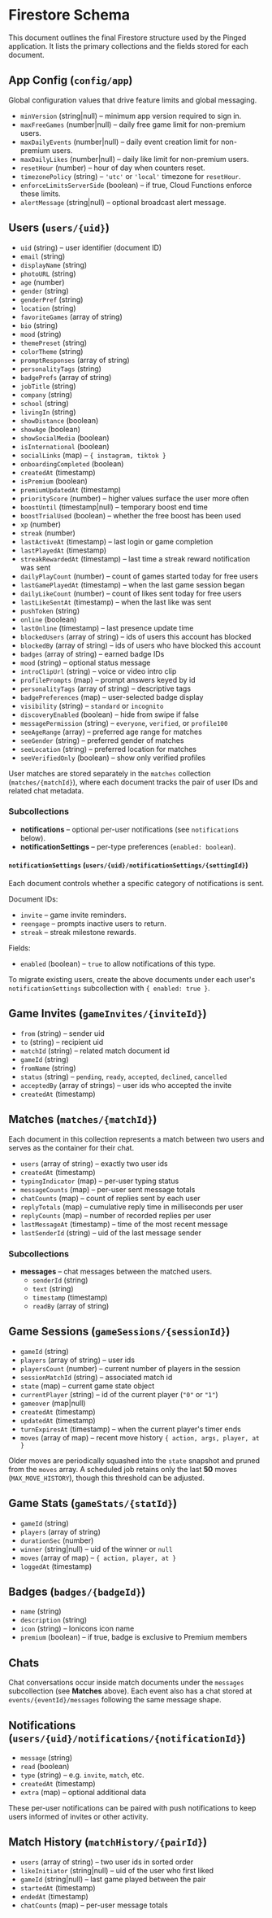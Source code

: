 # Firestore Schema

This document outlines the final Firestore structure used by the Pinged application. It lists the primary collections and the fields stored for each document.

## App Config (`config/app`)
Global configuration values that drive feature limits and global messaging.

- `minVersion` (string|null) – minimum app version required to sign in.
- `maxFreeGames` (number|null) – daily free game limit for non-premium users.
- `maxDailyEvents` (number|null) – daily event creation limit for non-premium users.
- `maxDailyLikes` (number|null) – daily like limit for non-premium users.
- `resetHour` (number) – hour of day when counters reset.
- `timezonePolicy` (string) – `'utc'` or `'local'` timezone for `resetHour`.
- `enforceLimitsServerSide` (boolean) – if true, Cloud Functions enforce these limits.
- `alertMessage` (string|null) – optional broadcast alert message.

## Users (`users/{uid}`)
- `uid` (string) – user identifier (document ID)
- `email` (string)
- `displayName` (string)
- `photoURL` (string)
- `age` (number)
- `gender` (string)
- `genderPref` (string)
- `location` (string)
- `favoriteGames` (array of string)
- `bio` (string)
- `mood` (string)
- `themePreset` (string)
- `colorTheme` (string)
- `promptResponses` (array of string)
- `personalityTags` (string)
- `badgePrefs` (array of string)
- `jobTitle` (string)
- `company` (string)
- `school` (string)
- `livingIn` (string)
- `showDistance` (boolean)
- `showAge` (boolean)
- `showSocialMedia` (boolean)
- `isInternational` (boolean)
- `socialLinks` (map) – `{ instagram, tiktok }`
- `onboardingCompleted` (boolean)
- `createdAt` (timestamp)
- `isPremium` (boolean)
- `premiumUpdatedAt` (timestamp)
- `priorityScore` (number) – higher values surface the user more often
- `boostUntil` (timestamp|null) – temporary boost end time
- `boostTrialUsed` (boolean) – whether the free boost has been used
- `xp` (number)
- `streak` (number)
- `lastActiveAt` (timestamp) – last login or game completion
- `lastPlayedAt` (timestamp)
- `streakRewardedAt` (timestamp) – last time a streak reward notification was sent
- `dailyPlayCount` (number) – count of games started today for free users
- `lastGamePlayedAt` (timestamp) – when the last game session began
- `dailyLikeCount` (number) – count of likes sent today for free users
- `lastLikeSentAt` (timestamp) – when the last like was sent
- `pushToken` (string)
- `online` (boolean)
- `lastOnline` (timestamp) – last presence update time
- `blockedUsers` (array of string) – ids of users this account has blocked
- `blockedBy` (array of string) – ids of users who have blocked this account
- `badges` (array of string) – earned badge IDs
- `mood` (string) – optional status message
- `introClipUrl` (string) – voice or video intro clip
- `profilePrompts` (map) – prompt answers keyed by id
- `personalityTags` (array of string) – descriptive tags
- `badgePreferences` (map) – user-selected badge display
- `visibility` (string) – `standard` or `incognito`
- `discoveryEnabled` (boolean) – hide from swipe if false
- `messagePermission` (string) – `everyone`, `verified`, or `profile100`
- `seeAgeRange` (array) – preferred age range for matches
- `seeGender` (string) – preferred gender of matches
- `seeLocation` (string) – preferred location for matches
- `seeVerifiedOnly` (boolean) – show only verified profiles

User matches are stored separately in the `matches` collection (`matches/{matchId}`), where each document tracks the pair of user IDs and related chat metadata.

### Subcollections
- **notifications** – optional per-user notifications (see `notifications` below).
- **notificationSettings** – per-type preferences (`enabled: boolean`).

#### `notificationSettings` (`users/{uid}/notificationSettings/{settingId}`)
Each document controls whether a specific category of notifications is sent.

Document IDs:
- `invite` – game invite reminders.
- `reengage` – prompts inactive users to return.
- `streak` – streak milestone rewards.

Fields:
- `enabled` (boolean) – `true` to allow notifications of this type.

To migrate existing users, create the above documents under each user's
`notificationSettings` subcollection with `{ enabled: true }`.

## Game Invites (`gameInvites/{inviteId}`)
- `from` (string) – sender uid
- `to` (string) – recipient uid
- `matchId` (string) – related match document id
- `gameId` (string)
- `fromName` (string)
- `status` (string) – `pending`, `ready`, `accepted`, `declined`, `cancelled`
- `acceptedBy` (array of strings) – user ids who accepted the invite
- `createdAt` (timestamp)


## Matches (`matches/{matchId}`)
Each document in this collection represents a match between two users and serves as the container for their chat.

- `users` (array of string) – exactly two user ids
- `createdAt` (timestamp)
- `typingIndicator` (map) – per-user typing status
- `messageCounts` (map) – per-user sent message totals
- `chatCounts` (map) – count of replies sent by each user
- `replyTotals` (map) – cumulative reply time in milliseconds per user
- `replyCounts` (map) – number of recorded replies per user
- `lastMessageAt` (timestamp) – time of the most recent message
- `lastSenderId` (string) – uid of the last message sender

### Subcollections
- **messages** – chat messages between the matched users.
  - `senderId` (string)
  - `text` (string)
  - `timestamp` (timestamp)
  - `readBy` (array of string)

## Game Sessions (`gameSessions/{sessionId}`)
- `gameId` (string)
- `players` (array of string) – user ids
- `playersCount` (number) – current number of players in the session
- `sessionMatchId` (string) – associated match id
- `state` (map) – current game state object
- `currentPlayer` (string) – id of the current player (`"0"` or `"1"`)
- `gameover` (map|null)
- `createdAt` (timestamp)
- `updatedAt` (timestamp)
- `turnExpiresAt` (timestamp) – when the current player's timer ends
- `moves` (array of map) – recent move history `{ action, args, player, at }`

Older moves are periodically squashed into the `state` snapshot and pruned
from the `moves` array. A scheduled job retains only the last **50** moves
(`MAX_MOVE_HISTORY`), though this threshold can be adjusted.

## Game Stats (`gameStats/{statId}`)
- `gameId` (string)
- `players` (array of string)
- `durationSec` (number)
- `winner` (string|null) – uid of the winner or `null`
- `moves` (array of map) – `{ action, player, at }`
- `loggedAt` (timestamp)

## Badges (`badges/{badgeId}`)
- `name` (string)
- `description` (string)
- `icon` (string) – Ionicons icon name
- `premium` (boolean) – if true, badge is exclusive to Premium members

## Chats
Chat conversations occur inside match documents under the `messages` subcollection (see **Matches** above). Each event also has a chat stored at `events/{eventId}/messages` following the same message shape.

## Notifications (`users/{uid}/notifications/{notificationId}`)
- `message` (string)
- `read` (boolean)
- `type` (string) – e.g. `invite`, `match`, etc.
- `createdAt` (timestamp)
- `extra` (map) – optional additional data

These per-user notifications can be paired with push notifications to keep users informed of invites or other activity.

## Match History (`matchHistory/{pairId}`)
- `users` (array of string) – two user ids in sorted order
- `likeInitiator` (string|null) – uid of the user who first liked
- `gameId` (string|null) – last game played between the pair
- `startedAt` (timestamp)
- `endedAt` (timestamp)
- `chatCounts` (map) – per-user message totals

